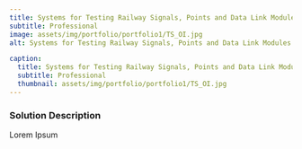 ```yaml
---
title: Systems for Testing Railway Signals, Points and Data Link Modules
subtitle: Professional
image: assets/img/portfolio/portfolio1/TS_OI.jpg
alt: Systems for Testing Railway Signals, Points and Data Link Modules

caption:
  title: Systems for Testing Railway Signals, Points and Data Link Modules
  subtitle: Professional
  thumbnail: assets/img/portfolio/portfolio1/TS_OI.jpg
---
```

### Solution Description

Lorem Ipsum 